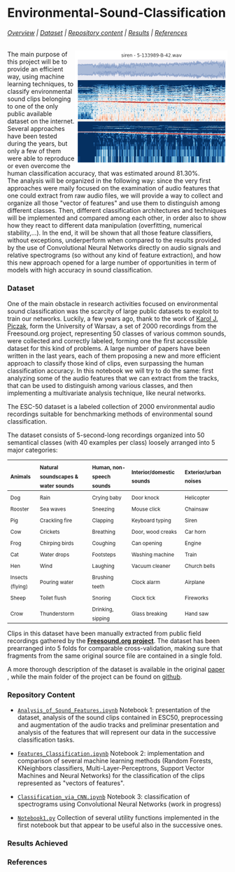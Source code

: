 # Environmental-Sound-Classification

###### [Overview](#esc-50-dataset-for-environmental-sound-classification) | [Dataset](#Dataset) | [Repository content](#Repository-Content) | [Results](#Results-Achieved) | [References](#References)

<img src="example_clip.png" alt="ESC-50 clip preview" title="ESC-50 clip preview" align="right" width=350 />

The main purpose of this project will be to provide an efficient way, using machine learning techniques, to classify environmental sound clips belonging to one of the only public available dataset on the internet. <br>
Several approaches have been tested during the years, but only a few of them were able to reproduce or even overcome the human classification accuracy, that was estimated around 81.30%. <br>
The analysis will be organized in the following way: since the very first approaches were maily focused on the examination of audio features that one could extract from raw audio files, we will provide a way to collect and organize all those "vector of features" and use them to distinguish among different classes. Then, different classification architectures and techniques will be implemented and compared among each other, in order also to show how they react to different data manipulation (overfitting, numerical stability,...). 
In the end, it will be shown that all those feature classifiers, without exceptions, underperform when compared to the results provided by the use of Convolutional Neural Networks directly on audio signals and relative spectrograms (so without any kind of feature extraction), and how this new approach opened for a large number of opportunities in term of models with high accuracy in sound classification.

### Dataset

One of the main obstacle in research activities focused on environmental sound classification was the scarcity of large public datasets to exploit to train our networks. 
Luckily, a few years ago, thank to the work of [Karol J. Piczak](https://github.com/karolpiczak/ESC-50), form the University of Warsav, a set of 2000 recordings from the Freesound.org project, representing 50 classes of various common sounds, were collected and correctly labeled, forming one the first accessible dataset for this kind of problems. A large number of papers have been written in the last years, each of them proposing a new and more efficient approach to classify those kind of clips, even surpassing the human classification accuracy. In this notebook we will try to do the same: first analyzing some of the audio features that we can extract from the tracks, that can be used to distinguish among various classes, and then implementing a multivariate analysis technique, like neural networks.

The ESC-50 dataset is a labeled collection of 2000 environmental audio recordings suitable for benchmarking methods of environmental sound classification.

The dataset consists of 5-second-long recordings organized into 50 semantical classes (with 40 examples per class) loosely arranged into 5 major categories:

| <sub>Animals</sub> | <sub>Natural soundscapes & water sounds </sub> | <sub>Human, non-speech sounds</sub> | <sub>Interior/domestic sounds</sub> | <sub>Exterior/urban noises</sub> |
| :--- | :--- | :--- | :--- | :--- |
| <sub>Dog</sub> | <sub>Rain</sub> | <sub>Crying baby</sub> | <sub>Door knock</sub> | <sub>Helicopter</sub></sub> |
| <sub>Rooster</sub> | <sub>Sea waves</sub> | <sub>Sneezing</sub> | <sub>Mouse click</sub> | <sub>Chainsaw</sub> |
| <sub>Pig</sub> | <sub>Crackling fire</sub> | <sub>Clapping</sub> | <sub>Keyboard typing</sub> | <sub>Siren</sub> |
| <sub>Cow</sub> | <sub>Crickets</sub> | <sub>Breathing</sub> | <sub>Door, wood creaks</sub> | <sub>Car horn</sub> |
| <sub>Frog</sub> | <sub>Chirping birds</sub> | <sub>Coughing</sub> | <sub>Can opening</sub> | <sub>Engine</sub> |
| <sub>Cat</sub> | <sub>Water drops</sub> | <sub>Footsteps</sub> | <sub>Washing machine</sub> | <sub>Train</sub> |
| <sub>Hen</sub> | <sub>Wind</sub> | <sub>Laughing</sub> | <sub>Vacuum cleaner</sub> | <sub>Church bells</sub> |
| <sub>Insects (flying)</sub> | <sub>Pouring water</sub> | <sub>Brushing teeth</sub> | <sub>Clock alarm</sub> | <sub>Airplane</sub> |
| <sub>Sheep</sub> | <sub>Toilet flush</sub> | <sub>Snoring</sub> | <sub>Clock tick</sub> | <sub>Fireworks</sub> |
| <sub>Crow</sub> | <sub>Thunderstorm</sub> | <sub>Drinking, sipping</sub> | <sub>Glass breaking</sub> | <sub>Hand saw</sub> |

Clips in this dataset have been manually extracted from public field recordings gathered by the **[Freesound.org project](http://freesound.org/)**. The dataset has been prearranged into 5 folds for comparable cross-validation, making sure that fragments from the same original source file are contained in a single fold.

A more thorough description of the dataset is available in the original [paper](http://karol.piczak.com/papers/Piczak2015-ESC-Dataset.pdf) , while the main folder of the project can be found on [github](https://github.com/karolpiczak/ESC-50).

### Repository Content

- [`Analysis_of_Sound_Features.ipynb`](Analysis_of_Sound_Features.ipynb) Notebook 1: presentation of the dataset, analysis of the sound clips contained in ESC50, preprocessing and augmentation of the audio tracks and preliminar presentation and analysis of the features that will represent our data in the successive classification tasks.

- [`Features_Classification.ipynb`](Features_Classification.ipynb) Notebook 2: implementation and comparison of several machine learning methods (Random Forests, KNeighbors classifiers, Multi-Layer-Perceptrons, Support Vector Machines and Neural Networks) for the classification of the clips represented as "vectors of features".

- [`Classification_via_CNN.ipynb`](Classification_via_CNN.ipynb) Notebook 3: classification of spectrograms using Convolutional Neural Networks (work in progress) 

- [`Notebook1.py`](Notebook1.py) Collection of several utility functions implemented in the first notebook but that appear to be useful also in the successive ones.

### Results Achieved

### References
